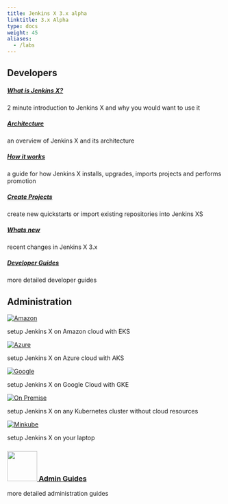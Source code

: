 ```yaml
---
title: Jenkins X 3.x alpha
linktitle: 3.x Alpha
type: docs
weight: 45
aliases:
  - /labs
---
```



## Developers

<div class="row">
  <div class="col-sm-4">
    <div class="card text-center">
      <div class="card-body">
        <h5 class="card-title">
          <a href="/docs/v3/about/what" title="What is Jenkins X and why would I use it">What is Jenkins X?</a>          
        </h5>
        <p class="card-text">2 minute introduction to Jenkins X and why you would want to use it</p>
      </div>
    </div>
  </div>
  <div class="col-sm-4">
    <div class="card text-center">
      <div class="card-body">
        <h5 class="card-title">
          <a href="/docs/v3/about/overview/" title="Overview of Jenkins X and its architecture">Architecture</a>          
        </h5>
        <p class="card-text">an overview of Jenkins X and its architecture</p>
      </div>
    </div>
  </div>
  <div class="col-sm-4">
    <div class="card text-center">
      <div class="card-body">
        <h5 class="card-title">
          <a href="/docs/v3/about/how-it-works/" title="How Jenkins X works">How it works</a>          
        </h5>
        <p class="card-text">a guide for how Jenkins X installs, upgrades, imports projects and performs promotion</p>
      </div>
    </div>
  </div>
</div>

<div class="row pt-4">
  <div class="col-sm-4">
    <div class="card text-center">
      <div class="card-body">
        <h5 class="card-title">
          <a href="/docs/v3/develop/create-project/" title="create quickstarts or import new repositories">Create Projects</a>          
        </h5>
        <p class="card-text">create new quickstarts or import existing repositories into Jenkins XS</p>
      </div>
    </div>
  </div> 
  <div class="col-sm-4">
    <div class="card text-center">
      <div class="card-body">
        <h5 class="card-title">
          <a href="/docs/v3/about/changes/" title="what has changed">Whats new</a>          
        </h5>
        <p class="card-text">recent changes in Jenkins X 3.x</p>
      </div>
    </div>
  </div>
  <div class="col-sm-4">
    <div class="card text-center">
      <div class="card-body">
        <h5 class="card-title">
          <a href="/docs/v3/develop/" title="GCP with GKE">Developer Guides</a>          
        </h5>
        <p class="card-text">more detailed developer guides</p>
      </div>
    </div>
  </div>
</div>

## Administration


<div class="row">
  <div class="col-sm-4">
    <div class="card text-center">
      <div class="card-body">
        <p class="card-text text-center">
          <a href="/docs/v3/getting-started/eks/" title="Amazon Web Services with EKS">
            <img alt="Amazon" src="/images/logo/aws.svg" style="float: none;"/>
          </a>
        </p>
      </div>
      <div class="card-body">
        <p class="card-text">setup Jenkins X on Amazon cloud with EKS</p>
      </div>
    </div>
  </div>
  <div class="col-sm-4">
    <div class="card text-center">
      <div class="card-body">
        <p class="card-text text-center">
          <a href="/docs/v3/getting-started/azure/" title="Azure with AKS">
            <img alt="Azure" src="/images/logo/azure.svg" style="float: none;"/>
          </a>
        </p>
      </div>
      <div class="card-body">
        <p class="card-text">setup Jenkins X on Azure cloud with AKS</p>
      </div>
    </div>
  </div>
  <div class="col-sm-4">
    <div class="card text-center">
      <div class="card-body">
        <p class="card-text text-center">
          <a href="/docs/v3/getting-started/gke/" title="GCP with GKE">
            <img alt="Google" src="/images/logo/gcp.svg" style="float: none;"/>
          </a>
        </p>
      </div>
      <div class="card-body">
        <p class="card-text">setup Jenkins X on Google Cloud with GKE</p>
      </div>
    </div>
  </div>
</div>

<div class="row pt-4">
  <div class="col-sm-4">
    <div class="card text-center">
      <div class="card-body">
        <p class="card-text text-center">
          <a href="/docs/v3/getting-started/on-premise/" title="Install on any Kubernetes cluster">
            <img alt="On Premise" src="/images/logo/k8s.svg" style="float: none;"/>
          </a>
        </p>
      </div>
      <div class="card-body">
        <p class="card-text">setup Jenkins X on any Kubernetes cluster without cloud resources</p>
      </div>
    </div>
  </div>
  <div class="col-sm-4">
    <div class="card text-center">
      <div class="card-body">
        <p class="card-text text-center">
          <a href="/docs/v3/getting-started/minikube/" title="Run locally with minikube">
            <img alt="Minkube" src="/images/logo/minikube.svg" style="float: none;"/>
          </a>
        </p>
      </div>
      <div class="card-body">
        <p class="card-text">setup Jenkins X on your laptop</p>
      </div>
    </div>
  </div>
  <div class="col-sm-4">
    <div class="card text-center">
      <div class="card-body">
        <h3 class="card-title">
          <a href="/docs/v3/guides/">
            <img width="70" height="70" src="/images/logo/user-guide.jpg" style="float: none;"/> 
            Admin Guides
        </a>          
        </h3>
        <p class="card-text">more detailed administration guides</p>
      </div>
    </div>
  </div>
</div>

